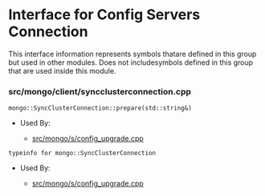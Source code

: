 
# Interface for Config Servers Connection
This interface information represents symbols thatare defined in this group but used in other modules.  Does not includesymbols defined in this group that are used inside this module.

### src/mongo/client/syncclusterconnection.cpp

<div></div>

    mongo::SyncClusterConnection::prepare(std::string&)

- Used By:

    - [src/mongo/s/config\_upgrade.cpp](../../../sharding/sharding)

<div></div>

    typeinfo for mongo::SyncClusterConnection

- Used By:

    - [src/mongo/s/config\_upgrade.cpp](../../../sharding/sharding)
